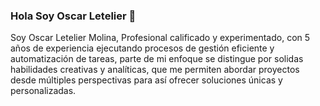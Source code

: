 ### Hola Soy Oscar Letelier 👋

Soy Oscar Letelier Molina, Profesional calificado y experimentado,
con 5 años de experiencia ejecutando procesos de gestión eficiente y
automatización de tareas, parte de mi enfoque se distingue por
solidas habilidades creativas y analíticas, que me permiten abordar
proyectos desde múltiples perspectivas para así ofrecer soluciones
únicas y personalizadas.
<!--
**OscarLetelier/OscarLetelier** is a ✨ _special_ ✨ repository because its `README.md` (this file) appears on your GitHub profile.

Here are some ideas to get you started:

- 🔭 I’m currently working on ...
- 🌱 I’m currently learning ...
- 👯 I’m looking to collaborate on ...
- 🤔 I’m looking for help with ...
- 💬 Ask me about ...
- 📫 How to reach me: ...
- 😄 Pronouns: ...
- ⚡ Fun fact: ...
-->
